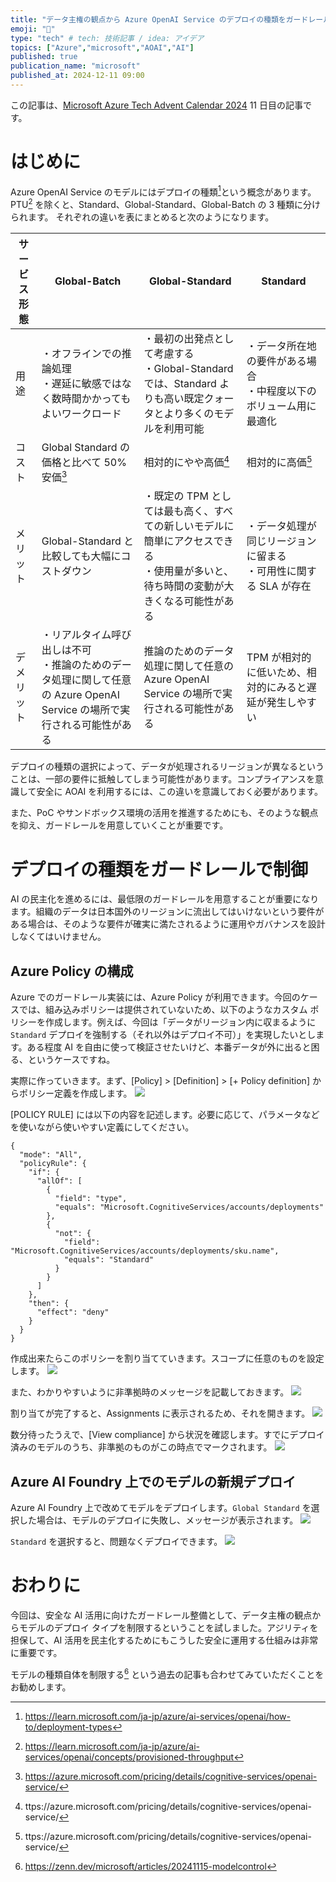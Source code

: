 ```yaml
---
title: "データ主権の観点から Azure OpenAI Service のデプロイの種類をガードレールにより制限して利用する"
emoji: "🍩"
type: "tech" # tech: 技術記事 / idea: アイデア
topics: ["Azure","microsoft","AOAI","AI"]
published: true
publication_name: "microsoft"
published_at: 2024-12-11 09:00
---
```

この記事は、[Microsoft Azure Tech Advent Calendar 2024](https://qiita.com/advent-calendar/2024/microsoft-azure-tech) 11 日目の記事です。
# はじめに
Azure OpenAI Service のモデルにはデプロイの種類[^1]という概念があります。PTU[^2] を除くと、Standard、Global-Standard、Global-Batch の 3 種類に分けられます。 それぞれの違いを表にまとめると次のようになります。

| サービス形態 | Global-Batch | Global-Standard | Standard |
| ---- | ---- | ---- | ---- |
| 用途 | ・オフラインでの推論処理<br>・遅延に敏感ではなく数時間かかってもよいワークロード | ・最初の出発点として考慮する<br>・Global-Standard では、Standard よりも高い既定クォータとより多くのモデルを利用可能 | ・データ所在地の要件がある場合<br>・中程度以下のボリューム用に最適化 |
| コスト | Global Standard の価格と比べて 50% 安価[^3] | 相対的にやや高価[^4] | 相対的に高価[^4] |
| メリット | Global-Standard と比較しても大幅にコストダウン | ・既定の TPM としては最も高く、すべての新しいモデルに簡単にアクセスできる<br>・使用量が多いと、待ち時間の変動が大きくなる可能性がある  | ・データ処理が同じリージョンに留まる<br>・可用性に関する SLA が存在 |
| デメリット | ・リアルタイム呼び出しは不可<br>・推論のためのデータ処理に関して任意の Azure OpenAI Service の場所で実行される可能性がある | 推論のためのデータ処理に関して任意の Azure OpenAI Service の場所で実行される可能性がある | TPM が相対的に低いため、相対的にみると遅延が発生しやすい |

[^1]:https://learn.microsoft.com/ja-jp/azure/ai-services/openai/how-to/deployment-types
[^2]:https://learn.microsoft.com/ja-jp/azure/ai-services/openai/concepts/provisioned-throughput
[^3]:https://azure.microsoft.com/pricing/details/cognitive-services/openai-service/
[^4]:ttps://azure.microsoft.com/pricing/details/cognitive-services/openai-service/


デプロイの種類の選択によって、データが処理されるリージョンが異なるということは、一部の要件に抵触してしまう可能性があります。コンプライアンスを意識して安全に AOAI を利用するには、この違いを意識しておく必要があります。

また、PoC やサンドボックス環境の活用を推進するためにも、そのような観点を抑え、ガードレールを用意していくことが重要です。

# デプロイの種類をガードレールで制御
AI の民主化を進めるには、最低限のガードレールを用意することが重要になります。組織のデータは日本国外のリージョンに流出してはいけないという要件がある場合は、そのような要件が確実に満たされるように運用やガバナンスを設計しなくてはいけません。

## Azure Policy の構成
Azure でのガードレール実装には、Azure Policy が利用できます。今回のケースでは、組み込みポリシーは提供されていないため、以下のようなカスタム ポリシーを作成します。例えば、今回は「データがリージョン内に収まるように `Standard` デプロイを強制する（それ以外はデプロイ不可）」を実現したいとします。ある程度 AI を自由に使って検証させたいけど、本番データが外に出ると困る、というケースですね。

実際に作っていきます。まず、[Policy] > [Definition] > [+ Policy definition] からポリシー定義を作成します。
![](/images/20241210-aoaideploytyperegulate/01.png)

[POLICY RULE] には以下の内容を記述します。必要に応じて、パラメータなどを使いながら使いやすい定義にしてください。

```json:regulate-model-deploy-type
{
  "mode": "All",
  "policyRule": {
    "if": {
      "allOf": [
        {
          "field": "type",
          "equals": "Microsoft.CognitiveServices/accounts/deployments"
        },
        {
          "not": {
            "field": "Microsoft.CognitiveServices/accounts/deployments/sku.name",
            "equals": "Standard"
          }
        }
      ]
    },
    "then": {
      "effect": "deny"
    }
  }
}
```
作成出来たらこのポリシーを割り当てていきます。スコープに任意のものを設定します。
![](/images/20241210-aoaideploytyperegulate/02.png)

また、わかりやすいように非準拠時のメッセージを記載しておきます。
![](/images/20241210-aoaideploytyperegulate/03.png)

割り当てが完了すると、Assignments に表示されるため、それを開きます。
![](/images/20241210-aoaideploytyperegulate/04.png)

数分待ったうえで、[View compliance] から状況を確認します。すでにデプロイ済みのモデルのうち、非準拠のものがこの時点でマークされます。
![](/images/20241210-aoaideploytyperegulate/05.png)

## Azure AI Foundry 上でのモデルの新規デプロイ
Azure AI Foundry 上で改めてモデルをデプロイします。`Global Standard` を選択した場合は、モデルのデプロイに失敗し、メッセージが表示されます。
![](/images/20241210-aoaideploytyperegulate/06.png)

`Standard` を選択すると、問題なくデプロイできます。
![](/images/20241210-aoaideploytyperegulate/07.png)


# おわりに
今回は、安全な AI 活用に向けたガードレール整備として、データ主権の観点からモデルのデプロイ タイプを制限するということを試しました。アジリティを担保して、AI 活用を民主化するためにもこうした安全に運用する仕組みは非常に重要です。

モデルの種類自体を制限する[^5] という過去の記事も合わせてみていただくことをお勧めします。

[^5]: https://zenn.dev/microsoft/articles/20241115-modelcontrol